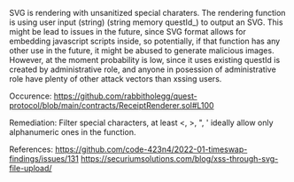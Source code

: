 SVG is rendering with unsanitized special charaters.
The rendering function is using user input (string) (string memory questId_) to output an SVG. This might be lead to issues in the future, since SVG format allows for embedding javascript scripts inside, so potentially, if that function has any other use in the future, it might be abused to generate malicious images.
However, at the moment probability is low, since it uses existing questId is created by administrative role, and anyone in posession of administrative role have plenty of other attack vectors than xssing users. 

Occurence:
https://github.com/rabbitholegg/quest-protocol/blob/main/contracts/ReceiptRenderer.sol#L100

Remediation:
Filter special characters, at least <, >, ", ' ideally allow only alphanumeric ones in the function.

References:
https://github.com/code-423n4/2022-01-timeswap-findings/issues/131
https://securiumsolutions.com/blog/xss-through-svg-file-upload/